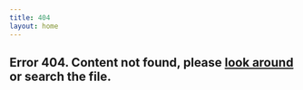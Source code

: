 ```yaml
---
title: 404
layout: home
---
```


## Error 404. Content not found, please [look around](/) or search the file.

<script type="text/javascript">
  var GOOG_FIXURL_LANG = 'en';
  var GOOG_FIXURL_SITE = 'http://www.sixf.org'
</script>
<script type="text/javascript"
  src="http://linkhelp.clients.google.com/tbproxy/lh/wm/fixurl.js">
</script>

